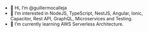 - 👋 Hi, I’m @guillermocalleja
- 👀 I’m interested in NodeJS, TypeScript, NestJS, Angular, Ionic, Capacitor, Rest API, GraphQL, Microservices and Testing.
- 🌱 I’m currently learning AWS Serverless Architecture.
<!---
- 💞️ I’m looking to collaborate on ...
- 📫 How to reach me ...
--->
<!---
guillermocalleja/guillermocalleja is a ✨ special ✨ repository because its `README.md` (this file) appears on your GitHub profile.
You can click the Preview link to take a look at your changes.
--->
